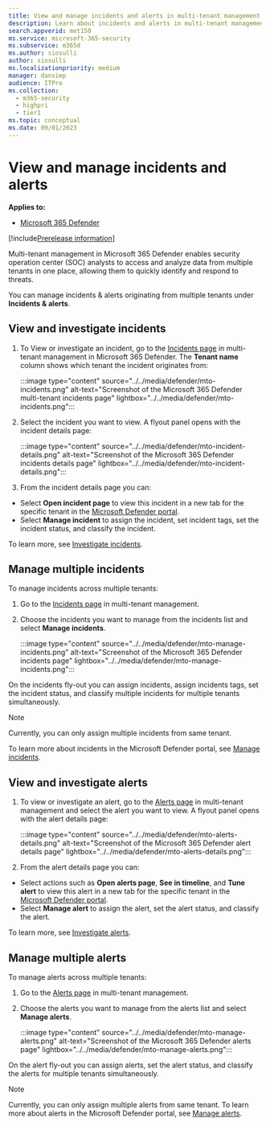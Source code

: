 ```yaml
---
title: View and manage incidents and alerts in multi-tenant management in Microsoft 365 Defender
description: Learn about incidents and alerts in multi-tenant management in Microsoft 365 Defender
search.appverid: met150
ms.service: microsoft-365-security
ms.subservice: m365d
ms.author: siosulli
author: siosulli
ms.localizationpriority: medium
manager: dansimp
audience: ITPro
ms.collection: 
  - m365-security
  - highpri
  - tier1
ms.topic: conceptual
ms.date: 09/01/2023
---
```


# View and manage incidents and alerts

**Applies to:**

- [Microsoft 365 Defender](https://go.microsoft.com/fwlink/?linkid=2118804)

[!include[Prerelease information](../../includes/prerelease.md)]

Multi-tenant management in Microsoft 365 Defender enables security operation center (SOC) analysts to access and analyze data from multiple tenants in one place, allowing them to quickly identify and respond to threats.

You can manage incidents & alerts originating from multiple tenants under **Incidents & alerts**.

## View and investigate incidents

1. To View or investigate an incident, go to the [Incidents page](https://mto.security.microsoft.com/incidents) in multi-tenant management in Microsoft 365 Defender. The **Tenant name** column shows which tenant the incident originates from:

   :::image type="content" source="../../media/defender/mto-incidents.png" alt-text="Screenshot of the Microsoft 365 Defender multi-tenant incidents page" lightbox="../../media/defender/mto-incidents.png":::

2. Select the incident you want to view. A flyout panel opens with the incident details page:

   :::image type="content" source="../../media/defender/mto-incident-details.png" alt-text="Screenshot of the Microsoft 365 Defender incidents details page" lightbox="../../media/defender/mto-incident-details.png":::

3. From the incident details page you can:

- Select **Open incident page** to view this incident in a new tab for the specific tenant in the [Microsoft Defender portal](https://security.microsoft.com).
- Select **Manage incident** to assign the incident, set incident tags, set the incident status, and classify the incident.

To learn more, see [Investigate incidents](../defender-endpoint/investigate-incidents.md).

## Manage multiple incidents

To manage incidents across multiple tenants:

1. Go to the [Incidents page](https://mto.security.microsoft.com/incidents) in multi-tenant management.
2. Choose the incidents you want to manage from the incidents list and select **Manage incidents**.

   :::image type="content" source="../../media/defender/mto-manage-incidents.png" alt-text="Screenshot of the Microsoft 365 Defender incidents page" lightbox="../../media/defender/mto-manage-incidents.png":::

On the incidents fly-out you can assign incidents, assign incidents tags, set the incident status, and classify multiple incidents for multiple tenants simultaneously.

>[!Note]
> Currently, you can only assign multiple incidents from same tenant.

To learn more about incidents in the Microsoft Defender portal, see [Manage incidents](../defender-endpoint/manage-incidents.md).

## View and investigate alerts

1. To view or investigate an alert, go to the [Alerts page](https://mto.security.microsoft.com/alerts) in multi-tenant management and select the alert you want to view. A flyout panel opens with the alert details page:

   :::image type="content" source="../../media/defender/mto-alerts-details.png" alt-text="Screenshot of the Microsoft 365 Defender alert details page" lightbox="../../media/defender/mto-alerts-details.png":::

2. From the alert details page you can:

- Select actions such as **Open alerts page**, **See in timeline**, and **Tune alert** to view this alert in a new tab for the specific tenant in the [Microsoft Defender portal](https://security.microsoft.com).
- Select **Manage alert** to assign the alert, set the alert status, and classify the alert.

To learn more, see [Investigate alerts](../defender-endpoint/investigate-alerts.md).

## Manage multiple alerts

To manage alerts across multiple tenants:

1. Go to the [Alerts page](https://mto.security.microsoft.com/alerts) in multi-tenant management.
2. Choose the alerts you want to manage from the alerts list and select **Manage alerts**.

   :::image type="content" source="../../media/defender/mto-manage-alerts.png" alt-text="Screenshot of the Microsoft 365 Defender alerts page" lightbox="../../media/defender/mto-manage-alerts.png":::

On the alert fly-out you can assign alerts, set the alert status, and classify the alerts for multiple tenants simultaneously.

> [!Note]
> Currently, you can only assign multiple alerts from same tenant.
To learn more about alerts in the Microsoft Defender portal, see [Manage alerts](../defender-endpoint/manage-alerts.md).
